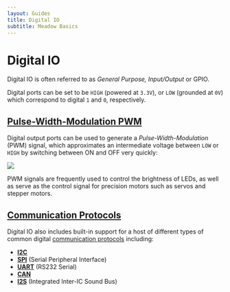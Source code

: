 ```yaml
---
layout: Guides
title: Digital IO
subtitle: Meadow Basics
---
```


# Digital IO

Digital IO is often referred to as _General Purpose, Input/Output_ or GPIO.

Digital ports can be set to be `HIGH` (powered at `3.3V`), or `LOW` (grounded at `0V`) which correspond to digital `1` and `0`, respectively. 

## [Pulse-Width-Modulation PWM](/Guides/Meadow_Basics/IO/Digital/PWM/)

Digital output ports can be used to generate a _Pulse-Width-Modulation_ (PWM) signal, which approximates an intermediate voltage between `LOW` or `HIGH` by switching between ON and OFF very quickly: 

![](/Guides/Meadow_Basics/IO/Digital/PWM/PWM_Signal.svg)

PWM signals are frequently used to control the brightness of LEDs, as well as serve as the control signal for precision motors such as servos and stepper motors.

## [Communication Protocols](/Guides/Meadow_Basics/IO/Digital/Protocols/)

Digital IO also includes built-in support for a host of different types of common digital [communication protocols](/Guides/Meadow_Basics/IO/Digital/Protocols/) including:

* **[I2C](/Guides/Meadow_Basics/IO/Digital/Protocols/I2C)** 
* **[SPI](/Guides/Meadow_Basics/IO/Digital/Protocols/SPI)** (Serial Peripheral Interface)
* **[UART](/Guides/Meadow_Basics/IO/Digital/Protocols/UART)** (RS232 Serial) 
* **[CAN](/Guides/Meadow_Basics/IO/Digital/Protocols/CAN)** 
* **[I2S](/Guides/Meadow_Basics/IO/Digital/Protocols/I2S)** (Integrated Inter-IC Sound Bus)


